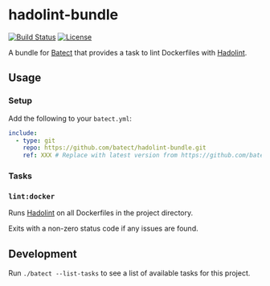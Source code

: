 # hadolint-bundle

[![Build Status](https://img.shields.io/github/workflow/status/batect/hadolint-bundle/Pipeline/master)](https://github.com/batect/hadolint-bundle/actions?query=workflow%3APipeline+branch%3Amaster)
[![License](https://img.shields.io/github/license/batect/hadolint-bundle.svg)](https://opensource.org/licenses/Apache-2.0)

A bundle for [Batect](https://batect.dev) that provides a task to lint Dockerfiles with [Hadolint](https://github.com/hadolint/hadolint).

## Usage

### Setup

Add the following to your `batect.yml`:

```yaml
include:
  - type: git
    repo: https://github.com/batect/hadolint-bundle.git
    ref: XXX # Replace with latest version from https://github.com/batect/hadolint-bundle/releases
```

### Tasks

### `lint:docker`

Runs [Hadolint](https://github.com/hadolint/hadolint) on all Dockerfiles in the project directory.

Exits with a non-zero status code if any issues are found.

## Development

Run `./batect --list-tasks` to see a list of available tasks for this project.
